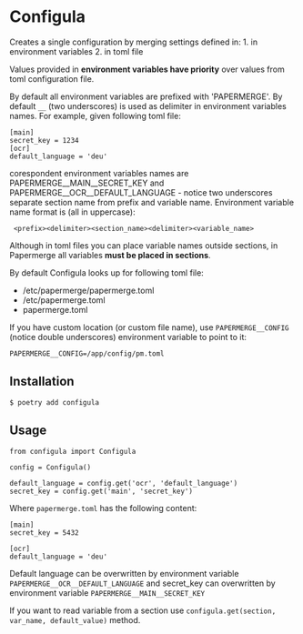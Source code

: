 # Configula

Creates a single configuration by merging settings defined in:
    1. in environment variables
    2. in toml file

Values provided in **environment variables have priority** over values from 
toml configuration file.

By default all environment variables are prefixed with 'PAPERMERGE'.
By default `__` (two underscores) is used as delimiter in environment variables
names. For example, given following toml file:

    [main]
    secret_key = 1234
    [ocr]
    default_language = 'deu'

corespondent environment variables names are PAPERMERGE__MAIN__SECRET_KEY and
PAPERMERGE__OCR__DEFAULT_LANGUAGE - notice two underscores separate section name
from prefix and variable name.
Environment variable name format is (all in uppercase):

     <prefix><delimiter><section_name><delimiter><variable_name>


Although in toml files you can place variable names outside sections, in Papermerge
all variables **must be placed in sections**.

By default Configula looks up for following toml file:

- /etc/papermerge/papermerge.toml
- /etc/papermerge.toml
- papermerge.toml

If you have custom location (or custom file name), use ``PAPERMERGE__CONFIG``
(notice double underscores) environment variable to point to it:

    PAPERMERGE__CONFIG=/app/config/pm.toml


## Installation

    $ poetry add configula

## Usage

    from configula import Configula
 
    config = Configula()
    
    default_language = config.get('ocr', 'default_language')
    secret_key = config.get('main', 'secret_key')

Where ``papermerge.toml`` has the following content:

    [main]
    secret_key = 5432

    [ocr]
    default_language = 'deu'

Default language can be overwritten by environment
variable `PAPERMERGE__OCR__DEFAULT_LANGUAGE` and secret_key can overwritten
by environment variable `PAPERMERGE__MAIN__SECRET_KEY`

If you want to read variable from a section use
`configula.get(section, var_name, default_value)` method.
